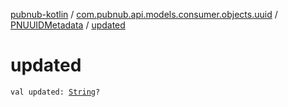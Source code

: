 [pubnub-kotlin](../../index.md) / [com.pubnub.api.models.consumer.objects.uuid](../index.md) / [PNUUIDMetadata](index.md) / [updated](./updated.md)

# updated

`val updated: `[`String`](https://kotlinlang.org/api/latest/jvm/stdlib/kotlin/-string/index.html)`?`